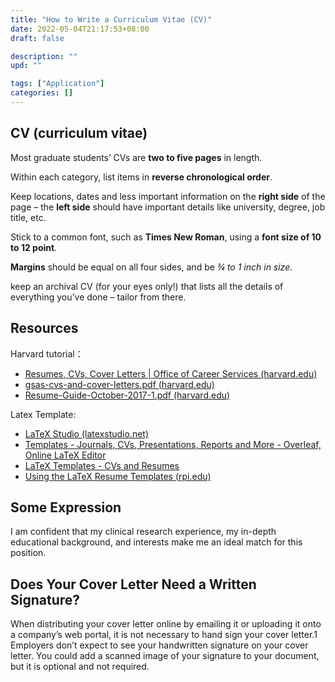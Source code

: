 ```yaml
---
title: "How to Write a Curriculum Vitae (CV)"
date: 2022-05-04T21:17:53+08:00
draft: false

description: ""
upd: ""

tags: ["Application"]
categories: []
---
```


<!--more-->

## CV (curriculum vitae) 

Most graduate students’ CVs are **two to five pages** in length.

Within each category, list items in **reverse chronological order**.

 Keep locations, dates and less important information on the **right side** of the page – the **left side** should have important details like university, degree, job title, etc.

Stick to a common font, such as **Times New Roman**, using a **font size of 10 to 12 point**.

**Margins** should be equal on all four sides, and be *¾ to 1 inch in size*.

keep  an archival CV (for your eyes only!) that lists all the details of everything you’ve done – tailor from  there.

## Resources

Harvard tutorial：

- [Resumes, CVs, Cover Letters | Office of Career Services (harvard.edu)](https://ocs.fas.harvard.edu/resumes-cvs-cover-letters)
- [gsas-cvs-and-cover-letters.pdf (harvard.edu)](https://hwpi.harvard.edu/files/ocs/files/gsas-cvs-and-cover-letters.pdf)
- [Resume-Guide-October-2017-1.pdf (harvard.edu)](https://cdn1.sph.harvard.edu/wp-content/uploads/sites/36/2020/07/Resume-Guide-October-2017-1.pdf)

Latex Template:

- [LaTeX Studio (latexstudio.net)](https://www.latexstudio.net/index/lists/barSearch/text/cv)
- [Templates - Journals, CVs, Presentations, Reports and More - Overleaf, Online LaTeX Editor](https://www.overleaf.com/latex/templates/tagged/cv)
- [LaTeX Templates - CVs and Resumes](http://www.latextemplates.com/cat/curricula-vitae)
- [Using the LaTeX Resume Templates (rpi.edu)](https://www.rpi.edu/dept/arc/training/latex/resumes/)



## Some Expression

I am confident that my clinical research experience, my in-depth educational background, and interests make me an ideal match for this position.



## Does Your Cover Letter Need a Written Signature?

When distributing your cover letter online by emailing it or uploading it onto a company’s web portal, it is not necessary to hand sign your cover letter.1 Employers don’t expect to see your handwritten signature on your cover letter. You could add a scanned image of your signature to your document, but it is optional and not required.

